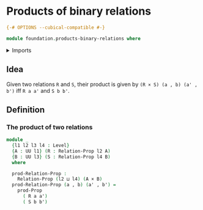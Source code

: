 # Products of binary relations

```agda
{-# OPTIONS --cubical-compatible #-}

module foundation.products-binary-relations where
```

<details><summary>Imports</summary>

```agda
open import foundation.binary-relations
open import foundation.dependent-pair-types
open import foundation.universe-levels

open import foundation-core.cartesian-product-types
open import foundation-core.propositions
```

</details>

## Idea

Given two relations `R` and `S`, their product is given by
`(R × S) (a , b) (a' , b')` iff `R a a'` and `S b b'`.

## Definition

### The product of two relations

```agda
module _
  {l1 l2 l3 l4 : Level}
  {A : UU l1} (R : Relation-Prop l2 A)
  {B : UU l3} (S : Relation-Prop l4 B)
  where

  prod-Relation-Prop :
    Relation-Prop (l2 ⊔ l4) (A × B)
  prod-Relation-Prop (a , b) (a' , b') =
    prod-Prop
      ( R a a')
      ( S b b')
```
